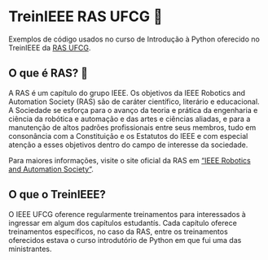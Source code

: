 # TreinIEEE RAS UFCG 🐍

Exemplos de código usados no curso de Introdução à Python oferecido no TreinIEEE da [RAS UFCG](https://github.com/ras-ufcg).

## O que é RAS? 🦾
A RAS é um capítulo do grupo IEEE. Os objetivos da IEEE Robotics and Automation Society (RAS) são de caráter científico, literário e educacional. A Sociedade se esforça para o avanço da teoria e prática da engenharia e ciência da robótica e automação e das artes e ciências aliadas, e para a manutenção de altos padrões profissionais entre seus membros, tudo em consonância com a Constituição e os Estatutos do IEEE e com especial atenção a esses objetivos dentro do campo de interesse da sociedade.

Para maiores informações, visite o site oficial da RAS em [“IEEE Robotics and Automation Society“](https://www.ieee-ras.org/).

## O que o TreinIEEE?
O IEEE UFCG oference regularmente treinamentos para interessados à ingressar em algum dos capítulos estudantís. Cada capítulo oferece treinamentos específicos, no caso da RAS, entre os treinamentos oferecidos estava o curso introdutório de Python em que fui uma das ministrantes.
